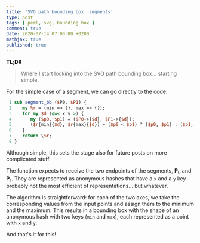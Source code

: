 ```yaml
---
title: 'SVG path bounding box: segments'
type: post
tags: [ perl, svg, bounding box ]
comment: true
date: 2020-07-14 07:00:00 +0200
mathjax: true
published: true
---
```


**TL;DR**

> Where I start looking into the SVG path bounding box... starting
> simple.

For the simple case of a segment, we can go directly to the code:

```perl
 1 sub segment_bb ($P0, $P1) {
 2    my %r = (min => {}, max => {});
 3    for my $d (qw< x y >) {
 4       my ($p0, $p1) = ($P0->{$d}, $P1->{$d});
 5       ($r{min}{$d}, $r{max}{$d}) = ($p0 < $p1) ? ($p0, $p1) : ($p1, $p0);
 6    }
 7    return \%r;
 8 }
```

Although simple, this sets the stage also for future posts on more
complicated stuff.

The function expects to receive the two endpoints of the segments,
$\mathbf{P}_0$ and $\mathbf{P}_1$. They are represented as anonymous
hashes that have a `x` and a `y` key - probably not the most efficient
of representations... but whatever.

The algorithm is straightforward: for each of the two axes, we take the
corresponding values from the input points and assign them to the
minimum and the maximum. This results in a bounding box with the shape
of an anonymous hash with two keys (`min` and `max`), each represented
as a point with `x` and `y`.

And that's it for this!
